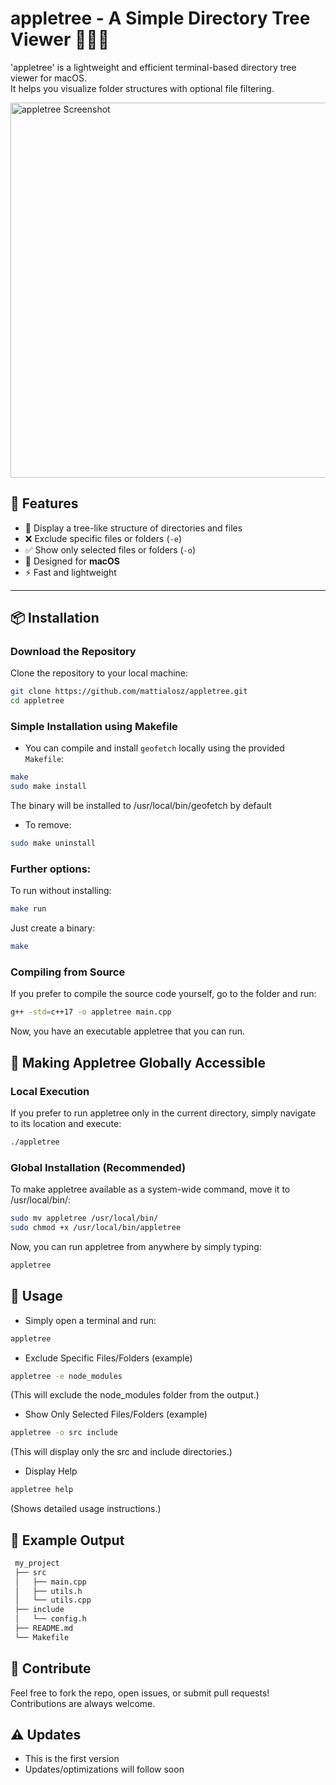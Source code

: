 # appletree - A Simple Directory Tree Viewer 🍏🌳✨

'appletree' is a lightweight and efficient terminal-based directory tree viewer for macOS.  
It helps you visualize folder structures with optional file filtering.

<img src="img/terminal.png" alt="appletree Screenshot" width="600">

## 📌 Features
- 📂 Display a tree-like structure of directories and files
- ❌ Exclude specific files or folders (`-e`)
- ✅ Show only selected files or folders (`-o`)
- 🔧 Designed for **macOS**
- ⚡ Fast and lightweight

---

## 📦 Installation

### Download the Repository
Clone the repository to your local machine:
```bash
git clone https://github.com/mattialosz/appletree.git
cd appletree
```

### Simple Installation using Makefile

- You can compile and install `geofetch` locally using the provided `Makefile`:

```bash
make
sudo make install
```
The binary will be installed to /usr/local/bin/geofetch by default


- To remove:
```bash
sudo make uninstall
```
### Further options:
To run without installing:
```bash
make run
```
Just create a binary:
```bash
make
```


### Compiling from Source 
If you prefer to compile the source code yourself, go to the folder and run:
```bash
g++ -std=c++17 -o appletree main.cpp
```
Now, you have an executable appletree that you can run.

## 🚀 Making Appletree Globally Accessible
### Local Execution
If you prefer to run appletree only in the current directory, simply navigate to its location and execute:
```bash
./appletree
```

### Global Installation (Recommended)
To make appletree available as a system-wide command, move it to /usr/local/bin/:
```bash
sudo mv appletree /usr/local/bin/
sudo chmod +x /usr/local/bin/appletree
```
Now, you can run appletree from anywhere by simply typing:
```bash
appletree
```

## 📖 Usage

- Simply open a terminal and run:
```bash
appletree
```


- Exclude Specific Files/Folders (example)
```bash
appletree -e node_modules
```
(This will exclude the node_modules folder from the output.)


- Show Only Selected Files/Folders (example)
```bash
appletree -o src include
```
(This will display only the src and include directories.)


- Display Help
```bash
appletree help
```
(Shows detailed usage instructions.)

## 📜 Example Output
```bash
 my_project
 ├── src
 │   ├── main.cpp
 │   ├── utils.h
 │   └── utils.cpp
 ├── include
 │   └── config.h
 ├── README.md
 └── Makefile
```

## 🚀 Contribute
Feel free to fork the repo, open issues, or submit pull requests! Contributions are always welcome.

## ⚠️ Updates
- This is the first version
- Updates/optimizations will follow soon
